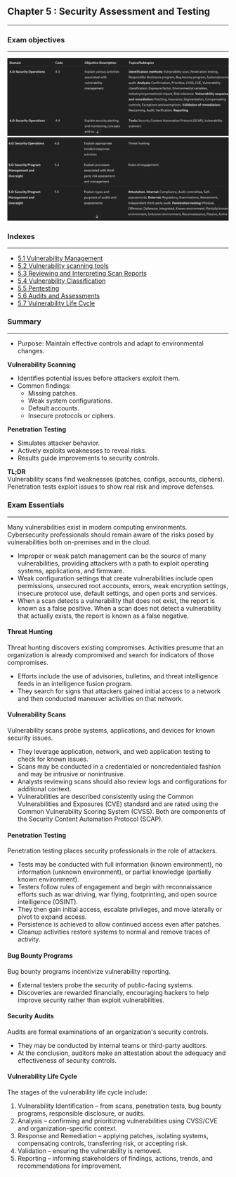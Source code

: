 ## Chapter 5 : Security Assessment and Testing
---

### Exam objectives 
---
![Pasted image 20250822203009.png](../images/Pasted%20image%2020250822203009.png)
![Pasted image 20250822203049.png](../images/Pasted%20image%2020250822203049.png)

### Indexes
---
- [5.1 Vulnerability Management](sub%20indexes/5.1%20Vulnerability%20Management.md)
- [5.2 Vulnerability scanning tools](sub%20indexes/5.2%20Vulnerability%20scanning%20tools.md)
- [5.3 Reviewing and Interpreting Scan Reports](sub%20indexes/5.3%20Reviewing%20and%20Interpreting%20Scan%20Reports.md)
- [5.4 Vulnerability Classification](sub%20indexes/5.4%20Vulnerability%20Classification.md)
- [5.5 Pentesting](sub%20indexes/5.5%20Pentesting.md)
- [5.6 Audits and Assessments](sub%20indexes/5.6%20Audits%20and%20Assessments.md)
- [5.7 Vulnerability Life Cycle](sub%20indexes/5.7%20Vulnerability%20Life%20Cycle.md)


### Summary 
---
- Purpose: Maintain effective controls and adapt to environmental changes.

**Vulnerability Scanning**

- Identifies potential issues before attackers exploit them.
- Common findings:
    - Missing patches.
    - Weak system configurations.
    - Default accounts.
    - Insecure protocols or ciphers.

**Penetration Testing**
- Simulates attacker behavior.
- Actively exploits weaknesses to reveal risks.
- Results guide improvements to security controls.

**TL;DR**  
Vulnerability scans find weaknesses (patches, configs, accounts, ciphers). Penetration tests exploit issues to show real risk and improve defenses.

### Exam Essentials
---
Many vulnerabilities exist in modern computing environments. Cybersecurity professionals should remain aware of the risks posed by vulnerabilities both on-premises and in the cloud.

- Improper or weak patch management can be the source of many vulnerabilities, providing attackers with a path to exploit operating systems, applications, and firmware.
- Weak configuration settings that create vulnerabilities include open permissions, unsecured root accounts, errors, weak encryption settings, insecure protocol use, default settings, and open ports and services.
- When a scan detects a vulnerability that does not exist, the report is known as a false positive. When a scan does not detect a vulnerability that actually exists, the report is known as a false negative.

#### Threat Hunting
Threat hunting discovers existing compromises. Activities presume that an organization is already compromised and search for indicators of those compromises. 
- Efforts include the use of advisories, bulletins, and threat intelligence feeds in an intelligence fusion program.
- They search for signs that attackers gained initial access to a network and then conducted maneuver activities on that network.

#### Vulnerability Scans
Vulnerability scans probe systems, applications, and devices for known security issues. 
- They leverage application, network, and web application testing to check for known issues. 
- Scans may be conducted in a credentialed or noncredentialed fashion and may be intrusive or nonintrusive.
- Analysts reviewing scans should also review logs and configurations for additional context.
- Vulnerabilities are described consistently using the Common Vulnerabilities and Exposures (CVE) standard and are rated using the Common Vulnerability Scoring System (CVSS). Both are components of the Security Content Automation Protocol (SCAP).

#### Penetration Testing
Penetration testing places security professionals in the role of attackers. 
- Tests may be conducted with full information (known environment), no information (unknown environment), or partial knowledge (partially known environment).
- Testers follow rules of engagement and begin with reconnaissance efforts such as war driving, war flying, footprinting, and open source intelligence (OSINT).
- They then gain initial access, escalate privileges, and move laterally or pivot to expand access.
- Persistence is achieved to allow continued access even after patches.
- Cleanup activities restore systems to normal and remove traces of activity.

#### Bug Bounty Programs
Bug bounty programs incentivize vulnerability reporting. 
- External testers probe the security of public-facing systems.
- Discoveries are rewarded financially, encouraging hackers to help improve security rather than exploit vulnerabilities.

#### Security Audits
Audits are formal examinations of an organization's security controls. 
- They may be conducted by internal teams or third-party auditors.
- At the conclusion, auditors make an attestation about the adequacy and effectiveness of security controls.

#### Vulnerability Life Cycle
The stages of the vulnerability life cycle include:

1. Vulnerability Identification – from scans, penetration tests, bug bounty programs, responsible disclosure, or audits.  
2. Analysis – confirming and prioritizing vulnerabilities using CVSS/CVE and organization-specific context.  
3. Response and Remediation – applying patches, isolating systems, compensating controls, transferring risk, or accepting risk.  
4. Validation – ensuring the vulnerability is removed.  
5. Reporting – informing stakeholders of findings, actions, trends, and recommendations for improvement.  